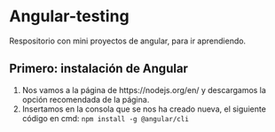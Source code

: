 # Angular-testing
<p>Respositorio con mini proyectos de angular, para ir aprendiendo.</p>
<h2>Primero: instalación de Angular</h2>
<ol>
<li>Nos vamos a la página de <a>https://nodejs.org/en/</a> y descargamos la opción recomendada de la página.</li>
<li>Insertamos en la consola que se nos ha creado nueva, el siguiente código en cmd: <code>npm install -g @angular/cli</code></li>
</ol>
